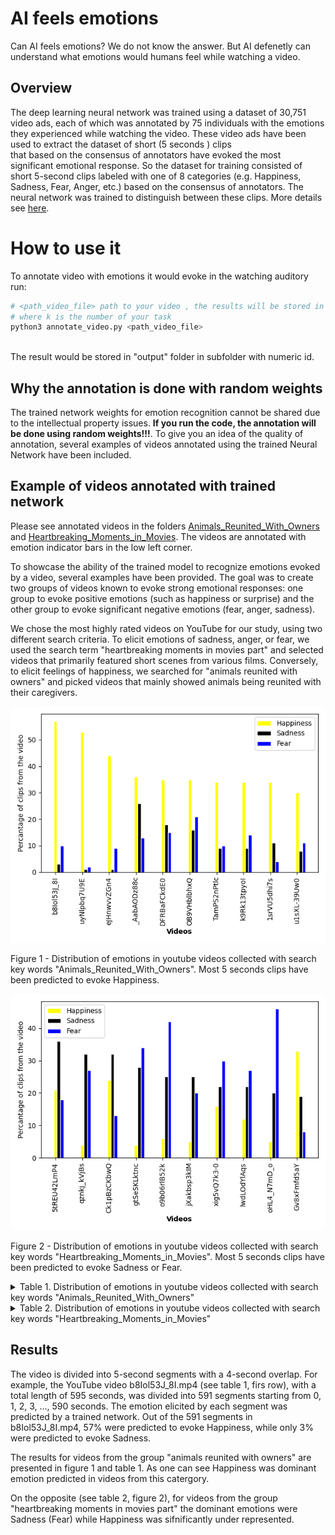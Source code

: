 # AI feels emotions
Can AI feels emotions? We do not know the answer. 
But AI defenetly can understand what emotions would humans feel while watching a video.


## Overview

The deep learning neural network was trained using a dataset of 30,751 video ads, each of which was annotated by 75 individuals with the emotions they experienced while watching the video. 
These video ads have been used to extract the dataset of short (5 seconds ) clips  
that based on the consensus of annotators have evoked the most significant emotional response.
So the dataset for training consisted of short 5-second clips labeled with one of  8 categories (e.g. Happiness, Sadness, Fear, Anger, etc.) based on the consensus of annotators. 
The neural network was trained to distinguish between these clips. More details see [here](Adcumen.pdf).


# How to use it
To annotate video with emotions it would evoke in the watching auditory run:

```bash
# <path_video_file> path to your video , the results will be stored in "output/k/output.mp4" 
# where k is the number of your task
python3 annotate_video.py <path_video_file>
  
```
The result would be stored in "output" folder in subfolder with numeric id.

## Why the annotation is done with random weights   
The trained network weights for emotion recognition cannot be shared due to the intellectual property issues. 
**If you run the code, the annotation will be done using random weights!!!**. 
To give you an idea of the quality of annotation, several examples of videos annotated using the trained Neural Network have been included.

 

## Example of videos annotated with trained network 

Please see annotated videos in the folders  [Animals_Reunited_With_Owners](Animals_Reunited_With_Owners) and [Heartbreaking_Moments_in_Movies](Heartbreaking_Moments_in_Movies).
The videos are annotated with emotion indicator bars in the low left corner.  

To showcase the ability of the trained model to recognize emotions evoked by a video, several examples have been provided. 
The goal was to create two groups of videos known to evoke strong emotional responses: 
one group to evoke positive emotions (such as happiness or surprise) 
and the other group to evoke significant negative emotions (fear, anger, sadness).

We chose the most highly rated videos on YouTube for our study, 
using two different search criteria. 
To elicit emotions of sadness, anger, or fear, we used the search term "heartbreaking moments in movies part" 
and selected videos that primarily featured short scenes from various films. 
Conversely, to elicit feelings of happiness, 
we searched for "animals reunited with owners" 
and picked videos that mainly showed animals being reunited with their caregivers.





![This is an image](figures/Animals_Reunited_With_Owners.png)
<p align = "left">
Figure 1 - Distribution of emotions in youtube videos collected with search key words "Animals_Reunited_With_Owners". Most 5 seconds clips have been predicted to evoke Happiness.
</p>



![This is an image](figures/Heartbreaking_Moments_in_Movies_PART.png)

<p align = "left">
Figure 2 - Distribution of emotions in youtube videos collected with search key words "Heartbreaking_Moments_in_Movies". Most 5 seconds clips have been predicted to evoke Sadness or Fear.
</p>


<details>
<summary>
Table 1. Distribution of emotions in youtube videos collected with search key words "Animals_Reunited_With_Owners"
</summary>
<p>

| Video           | Duration | Happiness | Sadness | Fear | Anger |
|-----------------|----------|-----------|---------|------|-------|
| b8Iol53J_8I.mp4 |      595 |        57 |       3 |   10 |    14 |
| uyNlpbq7U9E.mp4 |      485 |        53 |       1 |    2 |    11 |
| eJHnwvvZGn4.mp4 |      543 |        44 |       1 |    9 |    23 |
| _AabAODz88c.mp4 |      600 |        36 |      26 |   13 |    20 |
| DFRBaFCkdE0.mp4 |      460 |        35 |      18 |   15 |    25 |
| OB9VHblbhxQ.mp4 |      644 |        35 |      16 |   21 |    18 |
| TamPS2nPtlc.mp4 |      505 |        34 |       9 |   10 |    16 |
| k9Rk13tpyoI.mp4 |      738 |        34 |       9 |   14 |    26 |
| 1srVU5dhi7s.mp4 |      528 |        34 |      11 |    4 |    37 |
| u1sXL-39Uw0.mp4 |      602 |        30 |       8 |   11 |    30 |




</p>
</details>




<details>
<summary>
Table 2. Distribution of emotions in youtube videos collected with search key words "Heartbreaking_Moments_in_Movies"
</summary>
<p>

| Video           | Duration | Happiness | Sadness | Fear | Anger |
|-----------------|----------|-----------|---------|------|-------|
| 5tREU42LmP4.mp4 |      358 |        21 |      36 |   18 |    14 |
| qznkj_kVjBs.mp4 |      196 |         4 |      32 |   27 |    23 |
| Ck1pBzCKbwQ.mp4 |      313 |        24 |      32 |   13 |    14 |
| gtSeSKLktnc.mp4 |      544 |         4 |      28 |   34 |     7 |
| o9b06rlB52k.mp4 |      655 |         6 |      25 |   42 |    13 |
| jXakbsp3kIM.mp4 |      825 |         5 |      25 |   20 |    17 |
| xig5vQ7k3-0.mp4 |      368 |        16 |      22 |   30 |    21 |
| lwdLOdYlAqs.mp4 |      333 |        12 |      22 |   27 |    13 |
| oHL4_N7mD_o.mp4 |      701 |         5 |      20 |   46 |     7 |
| Gv8xFmfd5aY.mp4 |      377 |        33 |      19 |    8 |    22 |


</p>
</details>



## Results
The video is divided into 5-second segments with a 4-second overlap. 
For example, the YouTube video b8Iol53J_8I.mp4 (see table 1, firs row), with a total length of 595 seconds, was divided into 591 segments starting from 0, 1, 2, 3, ..., 590 seconds. 
The emotion elicited by each segment was predicted by a trained network. 
Out of the 591 segments in b8Iol53J_8I.mp4, 57% were predicted to evoke Happiness, while only 3% were predicted to evoke Sadness.

The results for videos from the group "animals reunited with owners" are presented in figure 1 and table 1. 
As one can see Happiness was dominant emotion predicted in videos from this catergory. 

On the opposite (see table 2, figure 2), for videos from the group "heartbreaking moments in movies part" the dominant emotions were Sadness (Fear) while Happiness was sifnificantly under represented.      

